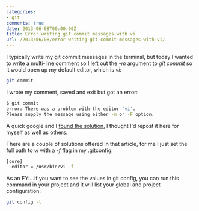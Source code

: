 ```yaml
---
categories:
- git
comments: true
date: 2013-06-08T00:00:00Z
title: Error writing git commit messages with vi
url: /2013/06/08/error-writing-git-commit-messages-with-vi/
---
```


I typically write my git commit messages in the terminal, but today I wanted to write a multi-line comment so I left out the _-m_ argument to _git commit_ so it would open up my default editor, which is _vi_:

```bash
git commit
```

I wrote my comment, saved and exit but got an error:

```bash
$ git commit
error: There was a problem with the editor 'vi'.
Please supply the message using either -m or -F option.
```

A quick google and I [found the solution](http://tooky.co.uk/2010/04/08/there-was-a-problem-with-the-editor-vi-git-on-mac-os-x.html), I thought I'd repost it here for myself as well as others.

There are a couple of solutions offered in that article, for me I just set the full path to _vi_ with a _-f_ flag in my .gitconfig:

```bash
[core]
  editor = /usr/bin/vi -f
```

As an FYI...if you want to see the values in git config, you can run this command in your project and it will list your global and project configuration:

```bash
git config -l
```
